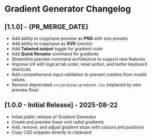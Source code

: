 # Gradient Generator Changelog

## [1.1.0] - {PR_MERGE_DATE}

- Add ability to copy/save preview as **PNG** with size presets
- Add ability to copy/save as **SVG** (vector)
- Add **Tailwind output** toggle for gradient code
- Add **Quick Rename** command for gradients
- Streamline preview command architecture to support new features
- Improve UX with logical tab order, reset action, and better keyboard shortcuts
- Add comprehensive input validation to prevent crashes from invalid values
- Remove deprecated `src/preview-gradient.tsx` (replaced by new preview flow)

## [1.0.0 - Initial Release] - 2025-08-22

- Initial public release of Gradient Generator
- Create and preview linear and radial gradients
- Add, remove, and adjust gradient stops with colours and positions
- Copy CSS snippets directly to clipboard